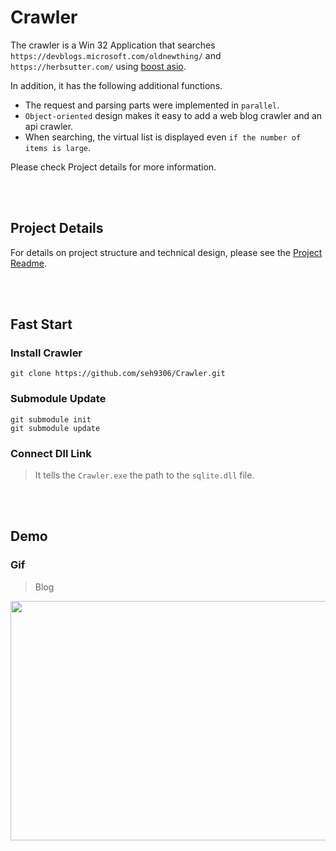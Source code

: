 # Crawler

The crawler is a Win 32 Application that searches `https://devblogs.microsoft.com/oldnewthing/` and `https://herbsutter.com/` using [boost asio](https://think-async.com/Asio/).

In addition, it has the following additional functions.
* The request and parsing parts were implemented in `parallel`.
* `Object-oriented` design makes it easy to add a web blog crawler and an api crawler.
* When searching, the virtual list is displayed even `if the number of items is large`.

Please check Project details for more information.



<br/><br/>

## Project Details

For details on project structure and technical design, please see the [Project Readme](/readme/Project_Readme.md).



<br/><br/>

## Fast Start

### Install Crawler

~~~
git clone https://github.com/seh9306/Crawler.git
~~~

### Submodule Update

~~~
git submodule init 
git submodule update
~~~

### Connect Dll Link

> It tells the `Crawler.exe` the path to the `sqlite.dll` file.


<br/><br/>

## Demo

### Gif

> Blog 

<p align="center">
   <img src="/md_images/system.gif" width="740px" height="383px"/>
</p>
